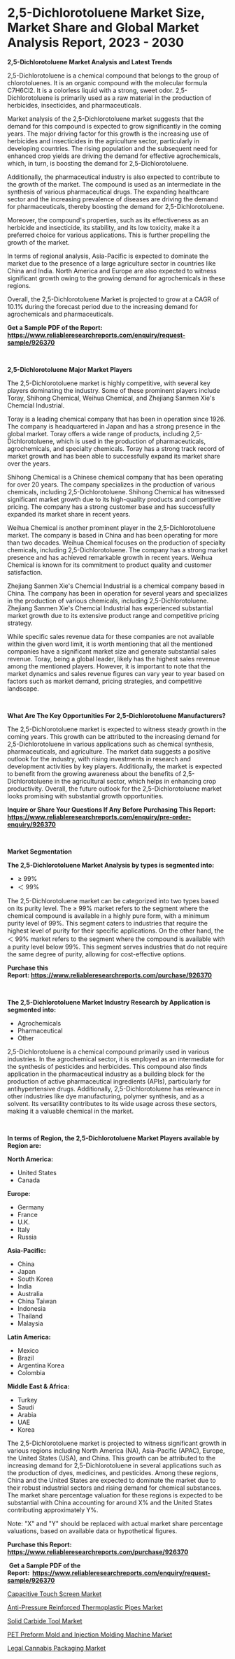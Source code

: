 <p><h1>2,5-Dichlorotoluene Market Size, Market Share and Global Market Analysis Report, 2023 - 2030</h1></p><p><strong>2,5-Dichlorotoluene Market Analysis and Latest Trends</strong></p>
<p><p>2,5-Dichlorotoluene is a chemical compound that belongs to the group of chlorotoluenes. It is an organic compound with the molecular formula C7H6Cl2. It is a colorless liquid with a strong, sweet odor. 2,5-Dichlorotoluene is primarily used as a raw material in the production of herbicides, insecticides, and pharmaceuticals.</p><p>Market analysis of the 2,5-Dichlorotoluene market suggests that the demand for this compound is expected to grow significantly in the coming years. The major driving factor for this growth is the increasing use of herbicides and insecticides in the agriculture sector, particularly in developing countries. The rising population and the subsequent need for enhanced crop yields are driving the demand for effective agrochemicals, which, in turn, is boosting the demand for 2,5-Dichlorotoluene.</p><p>Additionally, the pharmaceutical industry is also expected to contribute to the growth of the market. The compound is used as an intermediate in the synthesis of various pharmaceutical drugs. The expanding healthcare sector and the increasing prevalence of diseases are driving the demand for pharmaceuticals, thereby boosting the demand for 2,5-Dichlorotoluene.</p><p>Moreover, the compound's properties, such as its effectiveness as an herbicide and insecticide, its stability, and its low toxicity, make it a preferred choice for various applications. This is further propelling the growth of the market.</p><p>In terms of regional analysis, Asia-Pacific is expected to dominate the market due to the presence of a large agriculture sector in countries like China and India. North America and Europe are also expected to witness significant growth owing to the growing demand for agrochemicals in these regions.</p><p>Overall, the 2,5-Dichlorotoluene Market is projected to grow at a CAGR of 10.1% during the forecast period due to the increasing demand for agrochemicals and pharmaceuticals.</p></p>
<p><strong>Get a Sample PDF of the Report:&nbsp; <a href="https://www.reliableresearchreports.com/enquiry/request-sample/926370">https://www.reliableresearchreports.com/enquiry/request-sample/926370</a></strong></p>
<p>&nbsp;</p>
<p><strong>2,5-Dichlorotoluene Major Market Players</strong></p>
<p><p>The 2,5-Dichlorotoluene market is highly competitive, with several key players dominating the industry. Some of these prominent players include Toray, Shihong Chemical, Weihua Chemical, and Zhejiang Sanmen Xie's Chemcial Industrial.</p><p>Toray is a leading chemical company that has been in operation since 1926. The company is headquartered in Japan and has a strong presence in the global market. Toray offers a wide range of products, including 2,5-Dichlorotoluene, which is used in the production of pharmaceuticals, agrochemicals, and specialty chemicals. Toray has a strong track record of market growth and has been able to successfully expand its market share over the years.</p><p>Shihong Chemical is a Chinese chemical company that has been operating for over 20 years. The company specializes in the production of various chemicals, including 2,5-Dichlorotoluene. Shihong Chemical has witnessed significant market growth due to its high-quality products and competitive pricing. The company has a strong customer base and has successfully expanded its market share in recent years.</p><p>Weihua Chemical is another prominent player in the 2,5-Dichlorotoluene market. The company is based in China and has been operating for more than two decades. Weihua Chemical focuses on the production of specialty chemicals, including 2,5-Dichlorotoluene. The company has a strong market presence and has achieved remarkable growth in recent years. Weihua Chemical is known for its commitment to product quality and customer satisfaction.</p><p>Zhejiang Sanmen Xie's Chemcial Industrial is a chemical company based in China. The company has been in operation for several years and specializes in the production of various chemicals, including 2,5-Dichlorotoluene. Zhejiang Sanmen Xie's Chemcial Industrial has experienced substantial market growth due to its extensive product range and competitive pricing strategy.</p><p>While specific sales revenue data for these companies are not available within the given word limit, it is worth mentioning that all the mentioned companies have a significant market size and generate substantial sales revenue. Toray, being a global leader, likely has the highest sales revenue among the mentioned players. However, it is important to note that the market dynamics and sales revenue figures can vary year to year based on factors such as market demand, pricing strategies, and competitive landscape.</p></p>
<p>&nbsp;</p>
<p><strong>What Are The Key Opportunities For 2,5-Dichlorotoluene Manufacturers?</strong></p>
<p><p>The 2,5-Dichlorotoluene market is expected to witness steady growth in the coming years. This growth can be attributed to the increasing demand for 2,5-Dichlorotoluene in various applications such as chemical synthesis, pharmaceuticals, and agriculture. The market data suggests a positive outlook for the industry, with rising investments in research and development activities by key players. Additionally, the market is expected to benefit from the growing awareness about the benefits of 2,5-Dichlorotoluene in the agricultural sector, which helps in enhancing crop productivity. Overall, the future outlook for the 2,5-Dichlorotoluene market looks promising with substantial growth opportunities.</p></p>
<p><strong>Inquire or Share Your Questions If Any Before Purchasing This Report: <a href="https://www.reliableresearchreports.com/enquiry/pre-order-enquiry/926370">https://www.reliableresearchreports.com/enquiry/pre-order-enquiry/926370</a></strong></p>
<p>&nbsp;</p>
<p><strong>Market Segmentation</strong></p>
<p><strong>The 2,5-Dichlorotoluene Market Analysis by types is segmented into:</strong></p>
<p><ul><li>≥ 99%</li><li>＜ 99%</li></ul></p>
<p><p>The 2,5-Dichlorotoluene market can be categorized into two types based on its purity level. The ≥ 99% market refers to the segment where the chemical compound is available in a highly pure form, with a minimum purity level of 99%. This segment caters to industries that require the highest level of purity for their specific applications. On the other hand, the ＜ 99% market refers to the segment where the compound is available with a purity level below 99%. This segment serves industries that do not require the same degree of purity, allowing for cost-effective options.</p></p>
<p><strong>Purchase this Report:&nbsp;<a href="https://www.reliableresearchreports.com/purchase/926370">https://www.reliableresearchreports.com/purchase/926370</a></strong></p>
<p>&nbsp;</p>
<p><strong>The 2,5-Dichlorotoluene Market Industry Research by Application is segmented into:</strong></p>
<p><ul><li>Agrochemicals</li><li>Pharmaceutical</li><li>Other</li></ul></p>
<p><p>2,5-Dichlorotoluene is a chemical compound primarily used in various industries. In the agrochemical sector, it is employed as an intermediate for the synthesis of pesticides and herbicides. This compound also finds application in the pharmaceutical industry as a building block for the production of active pharmaceutical ingredients (APIs), particularly for antihypertensive drugs. Additionally, 2,5-Dichlorotoluene has relevance in other industries like dye manufacturing, polymer synthesis, and as a solvent. Its versatility contributes to its wide usage across these sectors, making it a valuable chemical in the market.</p></p>
<p>&nbsp;</p>
<p><strong>In terms of Region, the 2,5-Dichlorotoluene Market Players available by Region are:</strong></p>
<p>
    <p> <strong> North America: </strong>
        <ul>
            <li>United States</li>
            <li>Canada</li>
        </ul>
        </p> 
    <p> <strong> Europe: </strong>
        <ul>
            <li>Germany</li>
            <li>France</li>
            <li>U.K.</li>
            <li>Italy</li>
            <li>Russia</li>
        </ul>
        </p> 
    <p> <strong> Asia-Pacific: </strong>
        <ul>
            <li>China</li>
            <li>Japan</li>
            <li>South Korea</li>
            <li>India</li>
            <li>Australia</li>
            <li>China Taiwan</li>
            <li>Indonesia</li>
            <li>Thailand</li>
            <li>Malaysia</li>
        </ul>
        </p> 
    <p> <strong> Latin America: </strong>
        <ul>
            <li>Mexico</li>
            <li>Brazil</li>
            <li>Argentina Korea</li>
            <li>Colombia</li>
        </ul>
        </p> 
    <p> <strong> Middle East & Africa: </strong>
        <ul>
            <li>Turkey</li>
            <li>Saudi</li>
            <li>Arabia</li>
            <li>UAE</li>
            <li>Korea</li>
        </ul>
    </p>
    </p>
<p><p>The 2,5-Dichlorotoluene market is projected to witness significant growth in various regions including North America (NA), Asia-Pacific (APAC), Europe, the United States (USA), and China. This growth can be attributed to the increasing demand for 2,5-Dichlorotoluene in several applications such as the production of dyes, medicines, and pesticides. Among these regions, China and the United States are expected to dominate the market due to their robust industrial sectors and rising demand for chemical substances. The market share percentage valuation for these regions is expected to be substantial with China accounting for around X% and the United States contributing approximately Y%.</p><p>Note: "X" and "Y" should be replaced with actual market share percentage valuations, based on available data or hypothetical figures.</p></p>
<p><strong>Purchase this Report: <a href="https://www.reliableresearchreports.com/purchase/926370">https://www.reliableresearchreports.com/purchase/926370</a></strong></p>
<p>&nbsp;<strong>Get a Sample PDF of the Report:&nbsp;&nbsp;<a href="https://www.reliableresearchreports.com/enquiry/request-sample/926370">https://www.reliableresearchreports.com/enquiry/request-sample/926370</a></strong></p>
<p><strong></strong></p>
<p><p><a href="https://medium.com/@charvi.reportprime/capacitive-touch-screen-market-size-growth-forecast-2023-2030-0282ce75368b">Capacitive Touch Screen Market</a></p><p><a href="https://www.linkedin.com/pulse/anti-pressure-reinforced-thermoplastic-pipes-market-size/">Anti-Pressure Reinforced Thermoplastic Pipes Market</a></p><p><a href="https://medium.com/@rajuchacharp23/solid-carbide-tool-market-size-growth-forecast-2023-2030-b788928c72fc">Solid Carbide Tool Market</a></p><p><a href="https://www.linkedin.com/pulse/pet-preform-mold-injection-molding-machine-market-insights-players/">PET Preform Mold and Injection Molding Machine Market</a></p><p><a href="https://www.linkedin.com/pulse/legal-cannabis-packaging-market-size-share-global-analysis/">Legal Cannabis Packaging Market</a></p></p>